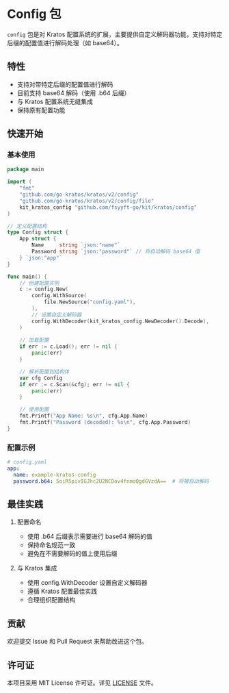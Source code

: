 # Config 包

`config` 包是对 Kratos 配置系统的扩展，主要提供自定义解码器功能，支持对特定后缀的配置值进行解码处理（如 base64）。

## 特性

- 支持对带特定后缀的配置值进行解码
- 目前支持 base64 解码（使用 .b64 后缀）
- 与 Kratos 配置系统无缝集成
- 保持原有配置功能

## 快速开始

### 基本使用

```go
package main

import (
    "fmt"
    "github.com/go-kratos/kratos/v2/config"
    "github.com/go-kratos/kratos/v2/config/file"
    kit_kratos_config "github.com/fsyyft-go/kit/kratos/config"
)

// 定义配置结构
type Config struct {
    App struct {
        Name     string `json:"name"`
        Password string `json:"password"` // 将自动解码 base64 值
    } `json:"app"`
}

func main() {
    // 创建配置实例
    c := config.New(
        config.WithSource(
            file.NewSource("config.yaml"),
        ),
        // 设置自定义解码器
        config.WithDecoder(kit_kratos_config.NewDecoder().Decode),
    )
    
    // 加载配置
    if err := c.Load(); err != nil {
        panic(err)
    }

    // 解析配置到结构体
    var cfg Config
    if err := c.Scan(&cfg); err != nil {
        panic(err)
    }

    // 使用配置
    fmt.Printf("App Name: %s\n", cfg.App.Name)
    fmt.Printf("Password (decoded): %s\n", cfg.App.Password)
}
```

### 配置示例

```yaml
# config.yaml
app:
  name: example-kratos-config
  password.b64: 5oiR5pivIGJhc2U2NCDov4fnmoQgdGVzdA==  # 将被自动解码
```

## 最佳实践

1. 配置命名
   - 使用 .b64 后缀表示需要进行 base64 解码的值
   - 保持命名规范一致
   - 避免在不需要解码的值上使用后缀

2. 与 Kratos 集成
   - 使用 config.WithDecoder 设置自定义解码器
   - 遵循 Kratos 配置最佳实践
   - 合理组织配置结构

## 贡献

欢迎提交 Issue 和 Pull Request 来帮助改进这个包。

## 许可证

本项目采用 MIT License 许可证。详见 [LICENSE](../../LICENSE) 文件。 